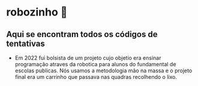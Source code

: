 # robozinho 👾

## Aqui se encontram todos os códigos de tentativas 

- Em 2022 fui bolsista de um projeto cujo objetio era ensinar programação atraves da robotica para alunos do fundamental de escolas publicas. Nós usamos a metodologia mão na massa e o projeto final era um carrinho que passava nas quadras recolhendo o lixo. 

